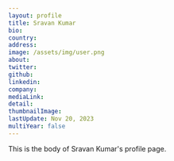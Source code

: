 ```yaml
---
layout: profile
title: Sravan Kumar
bio: 
country: 
address: 
image: /assets/img/user.png
about: 
twitter: 
github: 
linkedin: 
company: 
mediaLink:
detail: 
thumbnailImage:
lastUpdate: Nov 20, 2023
multiYear: false
---
```


This is the body of Sravan Kumar's profile page.
